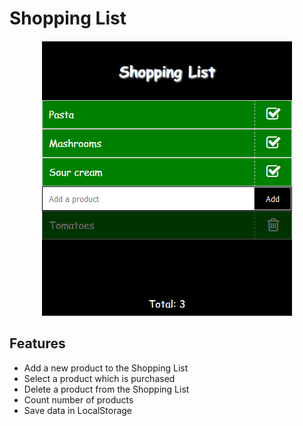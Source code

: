 # Shopping List

<p align="center">
<img src="screenshot.png" alt="Screenshot" />
</p>

## Features
* Add a new product to the Shopping List
* Select a product which is purchased
* Delete a product from the Shopping List
* Count number of products
* Save data in LocalStorage
